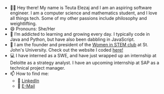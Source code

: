 - :woman_technologist: Hey there! My name is Teuta Elezaj and I am an aspiring software engineer. I am a computer science and mathematics student, and I love all things tech. Some of my other passions include philosophy and weightlifting.
- 😄 Pronouns: She/Her
- 🌱 I’m addicted to learning and growing every day. I typically code in Java and Python, but have also been dabbling in JavaScript.
- :dna: I am the founder and president of the [Women in STEM club](https://www.instagram.com/womeninstemsju/) at St. John's University. Check out the website I coded [here!](http://womeninstemsju.com)
- :computer: I have interned as a SWE, and have just wrapped up an internship at Deloitte as a strategy analyst. I have an upcoming internship at SAP as a technical project manager.
- 📫 How to find me: 
  - :speech_balloon: [LinkedIn](https://www.linkedin.com/in/teutaelezaj/)
  - :email: [E-Mail](mailto:teutaelezaj101@gmail.com)
